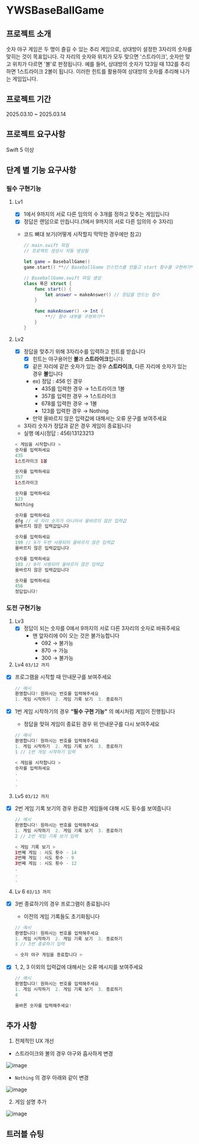 # YWSBaseBallGame


## 프로젝트 소개
숫자 야구 게임은 두 명이 즐길 수 있는 추리 게임으로, 상대방이 설정한 3자리의 숫자를 맞히는 것이 목표입니다. 각 자리의 숫자와 위치가 모두 맞으면 '스트라이크', 숫자만 맞고 위치가 다르면 '볼'로 판정됩니다.
예를 들어, 상대방의 숫자가 123일 때 132를 추리하면 1스트라이크 2볼이 됩니다. 이러한 힌트를 활용하여 상대방의 숫자를 추리해 나가는 게임입니다.


## 프로젝트 기간
2025.03.10 ~ 2025.03.14

## 프로젝트 요구사항
Swift 5 이상

## 단계 별 기능 요구사항
### 필수 구현기능
1. Lv1 
    - [x]  1에서 9까지의 서로 다른 임의의 수 3개를 정하고 맞추는 게임입니다
    - [x]  정답은 랜덤으로 만듭니다.(1에서 9까지의 서로 다른 임의의 수 3자리)
    - 코드 뼈대 보기(어떻게 시작할지 막막한 경우에만 참고)
        
        ```swift
        // main.swift 파일
        // 프로젝트 생성시 자동 생성됨
        
        let game = BaseballGame()
        game.start() **// BaseballGame 인스턴스를 만들고 start 함수를 구현하기**
        
        // BaseballGame.swift 파일 생성
        class 혹은 struct {
        	func start() {
        		let answer = makeAnswer() // 정답을 만드는 함수
        	}
        	
        	func makeAnswer() -> Int {
        		**// 함수 내부를 구현하기**
        	}
        }
        ```
        
2. Lv2 
    - [x]  정답을 맞추기 위해 3자리수를 입력하고 힌트를 받습니다
        - [x]  힌트는 야구용어인 **볼**과 **스트라이크**입니다.
        - [x]  같은 자리에 같은 숫자가 있는 경우 **스트라이크**, 다른 자리에 숫자가 있는 경우 **볼**입니다
        - ex) 정답 : 456 인 경우
            - 435를 입력한 경우 → 1스트라이크 1볼
            - 357를 입력한 경우 → 1스트라이크
            - 678를 입력한 경우 → 1볼
            - 123를 입력한 경우 → Nothing
        - 만약 올바르지 않은 입력값에 대해서는 오류 문구를 보여주세요
    - 3자리 숫자가 정답과 같은 경우 게임이 종료됩니다
   - 실행 예시(정답 : 456)13123213
    
    ```swift
    < 게임을 시작합니다 >
    숫자를 입력하세요
    435
    1스트라이크 1볼
    
    숫자를 입력하세요
    357
    1스트라이크
    
    숫자를 입력하세요
    123
    Nothing
    
    숫자를 입력하세요
    dfg // 세 자리 숫자가 아니어서 올바르지 않은 입력값
    올바르지 않은 입력값입니다
    
    숫자를 입력하세요
    199 // 9가 두번 사용되어 올바르지 않은 입력값
    올바르지 않은 입력값입니다
    
    숫자를 입력하세요
    103 // 0이 사용되어 올바르지 않은 입력값
    올바르지 않은 입력값입니다
    
    숫자를 입력하세요
    456
    정답입니다!
    ```   

### 도전 구현기능

1. Lv3 
    - [x]  정답이 되는 숫자를 0에서 9까지의 서로 다른 3자리의 숫자로 바꿔주세요
        - 맨 앞자리에 0이 오는 것은 불가능합니다
            - 092 → 불가능
            - 870 → 가능
            - 300 → 불가능

2. Lv4 `03/12 까지`
- [x]  프로그램을 시작할 때 안내문구를 보여주세요
    
    ```swift
    // 예시
    환영합니다! 원하시는 번호를 입력해주세요
    1. 게임 시작하기  2. 게임 기록 보기  3. 종료하기
    ```
    
- [x]  1번 게임 시작하기의 경우 **“필수 구현 기능”** 의 예시처럼 게임이 진행됩니다
    - 정답을 맞혀 게임이 종료된 경우 위 안내문구를 다시 보여주세요
    
    ```swift
    // 예시
    환영합니다! 원하시는 번호를 입력해주세요
    1. 게임 시작하기  2. 게임 기록 보기  3. 종료하기
    1 // 1번 게임 시작하기 입력
    
    < 게임을 시작합니다 >
    숫자를 입력하세요
    .
    .
    .
    ```

3. Lv5 `03/12 까지` 
- [x]  2번 게임 기록 보기의 경우 완료한 게임들에 대해 시도 횟수를 보여줍니다
    
    ```swift
    // 예시
    환영합니다! 원하시는 번호를 입력해주세요
    1. 게임 시작하기  2. 게임 기록 보기  3. 종료하기
    2 // 2번 게임 기록 보기 입력
    
    < 게임 기록 보기 >
    1번째 게임 : 시도 횟수 - 14
    2번째 게임 : 시도 횟수 - 9
    3번째 게임 : 시도 횟수 - 12
    .
    .
    .
    ```

4. Lv 6 `03/13 까지`
- [x]  3번 종료하기의 경우 프로그램이 종료됩니다
    - 이전의 게임 기록들도 초기화됩니다
    
    ```swift
    // 예시
    환영합니다! 원하시는 번호를 입력해주세요
    1. 게임 시작하기  2. 게임 기록 보기  3. 종료하기
    3 // 3번 종료하기 입력
    
    < 숫자 야구 게임을 종료합니다 >
    ```
    
- [x]  1, 2, 3 이외의 입력값에 대해서는 오류 메시지를 보여주세요
    
    ```swift
    // 예시
    환영합니다! 원하시는 번호를 입력해주세요
    1. 게임 시작하기  2. 게임 기록 보기  3. 종료하기
    4
    
    올바른 숫자를 입력해주세요!
    ```

## 추가 사항
1. 전체적인 UX 개선
- 스트라이크와 볼의 경우 야구와 흡사하게 변경


![image](https://github.com/user-attachments/assets/e84312d6-ee44-4b88-bb44-c64c17853535)

- `Nothing` 의 경우 아래와 같이 변경


![image](https://github.com/user-attachments/assets/a2ff047a-a0a2-4eb1-b599-e081e456e03a)

2. 게임 설명 추가


![image](https://github.com/user-attachments/assets/a777df29-2aca-4df6-b42e-f4fa545e59cb)

## 트러블 슈팅 

  
